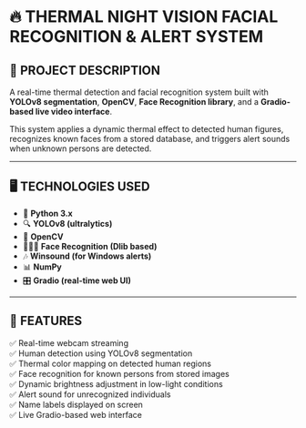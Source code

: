 # 🔥 THERMAL NIGHT VISION FACIAL RECOGNITION & ALERT SYSTEM  

## 📌 PROJECT DESCRIPTION  

A real-time thermal detection and facial recognition system built with **YOLOv8 segmentation**, **OpenCV**, **Face Recognition library**, and a **Gradio-based live video interface**.  

This system applies a dynamic thermal effect to detected human figures, recognizes known faces from a stored database, and triggers alert sounds when unknown persons are detected.

---

## 🖥️ TECHNOLOGIES USED  

- 🐍 **Python 3.x**  
- 🔍 **YOLOv8 (ultralytics)**  
- 🎥 **OpenCV**  
- 🧑‍🤝‍🧑 **Face Recognition (Dlib based)**  
- 🎶 **Winsound (for Windows alerts)**  
- 📊 **NumPy**  
- 🎛️ **Gradio (real-time web UI)**  

---

## 🎯 FEATURES  

✅ Real-time webcam streaming  
✅ Human detection using YOLOv8 segmentation  
✅ Thermal color mapping on detected human regions  
✅ Face recognition for known persons from stored images  
✅ Dynamic brightness adjustment in low-light conditions  
✅ Alert sound for unrecognized individuals  
✅ Name labels displayed on screen  
✅ Live Gradio-based web interface  
